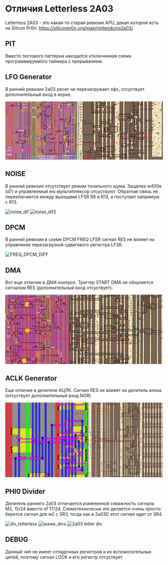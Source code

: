 # Отличия Letterless 2A03

Letterless 2A03 - это какая-то старая ревизия APU, декап которой есть на Silicon Pr0n: https://siliconpr0n.org/map/nintendo/rp2a03/

## PIT

Вместо тестового паттерна находится отключенная схема программируемого таймера с прерыванием.

## LFO Generator

В ранней ревизии 2а03 ресет не перезагружает лфо, отсуствует дополнительный вход в норке.

![0001](/BreakingNESWiki/imgstore/apu/old_2a03/0001.png)

## NOISE

В ранней ревизии отсутствует режим тонального шума. Защелка w400e (d7) и управляемый ею мультиплексор отсуствуют. Обратная связь не переключается 
между выходами LFSR R8 и R13, а поcтупает напрямую с R13.

![noise_dif](https://github.com/user-attachments/assets/3fc891e7-af98-438c-bed6-12186c935860)
![noise_dif2](https://github.com/user-attachments/assets/a5d38196-2fc3-412a-9585-8644f590b28a)

## DPCM

В ранней ревизии в схеме DPCM FREQ LFSR  сигнал RES не влияет на управление перезагрузкой сдвигового регистра LFSR.

![FREQ_DPCM_DIFF](https://github.com/user-attachments/assets/bf5e8b10-4419-4629-bdb6-3106e1f7ae9f)

## DMA 

Вот еще отличие в ДМА контрол. Триггер START DMA не обнуляется сигналом RES (дополнительный вход отсуствует).

![0002](/BreakingNESWiki/imgstore/apu/old_2a03/0002.png)

## ACLK Generator

Еще отличие в делителе АЦЛК.  Сигнал RES не влияет на делитель клока. (отсуствует дополнительный вход NOR)

![0003](/BreakingNESWiki/imgstore/apu/old_2a03/0003.png)

## PHI0 Divider

Делитель раннего 2а03 отличается измененной скважность сигнала М2, 15/24 вместо of 17/24. Схемотехнически это делается очень просто:
берется сигнал для м2 c SR3, тогда как в 2a03D этот сигнал идет от SR4.

![div_letterless](https://github.com/user-attachments/assets/a60ee82e-b434-4ef7-9ae6-aeb1b0de0343)
![wawe_divs](https://github.com/user-attachments/assets/6a49a09d-85b6-4ae3-b257-1cc82278e72d)
![2a03 letter div](https://github.com/user-attachments/assets/2aefecfd-ad24-488f-84de-69c27f7f5487)

## DEBUG

Данный чип не имеет отладочных регистров и их вспомогательных цепей, поэтому сигнал LOCK и его регистр отсуствует
